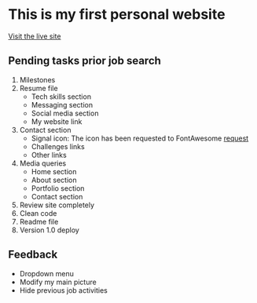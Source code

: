 # This is my first personal website

[Visit the live site](https://mendibox.github.io/)

## Pending tasks prior job search

1. Milestones
2. Resume file
   - Tech skills section
   - Messaging section
   - Social media section
   - My website link
3. Contact section
   - Signal icon: The icon has been requested to FontAwesome [request](https://github.com/FortAwesome/Font-Awesome/issues/7434)
   - Challenges links
   - Other links
4. Media queries
    - Home section
    - About section
    - Portfolio section
    - Contact section
5. Review site completely
6. Clean code
7. Readme file
8. Version 1.0 deploy

## Feedback

- Dropdown menu
- Modify my main picture
- Hide previous job activities
